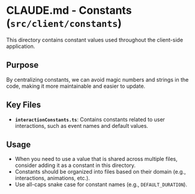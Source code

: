 # CLAUDE.md - Constants (`src/client/constants`)

This directory contains constant values used throughout the client-side application.

## Purpose
By centralizing constants, we can avoid magic numbers and strings in the code, making it more maintainable and easier to update.

## Key Files
- **`interactionConstants.ts`**: Contains constants related to user interactions, such as event names and default values.

## Usage
- When you need to use a value that is shared across multiple files, consider adding it as a constant in this directory.
- Constants should be organized into files based on their domain (e.g., interactions, animations, etc.).
- Use all-caps snake case for constant names (e.g., `DEFAULT_DURATION`).

